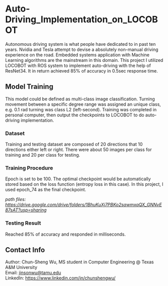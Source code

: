 # Auto-Driving_Implementation_on_LOCOBOT
Autonomous driving system is what people have dedicated to in past ten years. Nvidia and Tesla attempt to devise a absolutely non-manual driving experience on the road. Embedded systems application with Machine Learning algorithms are the mainstream in this domain. This project I utilized LOCOBOT with ROS system to implement auto-driving with the help of ResNet34. It in return achieved 85% of accuracy in 0.5sec response time. 

## Model Training
This model could be defined as multi-class image classification. Turning movement between a specific degree range was assigned an unique class, e.g. 0.1 rad turning was class L2 (left-second). Training was completed in personal computer, then output the checkpoints to LOCOBOT to do auto-driving implementation.  

### Dataset
Training and testing dataset are composed of 20 directions that 10 directions either left or right. There were about 50 images per class for training and 20 per class for testing.

### Training Procedure
Epoch is set to be 100. The optimal checkpoint would be automatically stored based on the loss function (entropy loss in this case). In this project, I used epoch_74 as the final checkpoint. 
  
*path files: https://drive.google.com/drive/folders/1BhuKuXj7PBKo2sawmxqQX_GNNvE87sAT?usp=sharing*
  
### Testing Result
Reached 85% of accuracy and responded in milliseconds.

## Contact Info
Author: Chun-Sheng Wu, MS student in Computer Engineering @ Texas A&M University  
Email: jinsonwu@tamu.edu  
LinkedIn: https://www.linkedin.com/in/chunshengwu/


